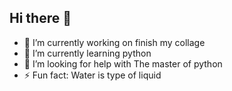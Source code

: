 ## Hi there 👋
- 🔭 I’m currently working on finish my collage
- 🌱 I’m currently learning python
- 🤔 I’m looking for help with The master of python
- ⚡ Fun fact: Water is type of liquid
<!--
**being71/Being71** is a ✨ _special_ ✨ repository because its `README.md` (this file) appears on your GitHub profile.

Here are some ideas to get you started:

- 👯 I’m looking to collaborate on ...
- 💬 Ask me about games
- 📫 How to reach me: ...
- 😄 Pronouns: ...
-->
